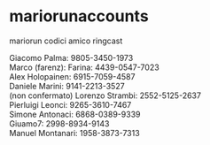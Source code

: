 # mariorunaccounts
mariorun codici amico ringcast

Giacomo Palma: 9805-3450-1973 <br>
Marco (farenz): Farina: 4439-0547-7023<br>
Alex Holopainen: 6915-7059-4587<br>
Daniele Marini: 9141-2213-3527<br>
(non confermato) Lorenzo Strambi: 2552-5125-2637<br>
Pierluigi Leonci: 9265-3610-7467<br>
Simone Antonaci: 6868-0389-9339<br>
Giuamo7: 2998-8934-9143<br>
Manuel Montanari: 1958-3873-7313<br>
